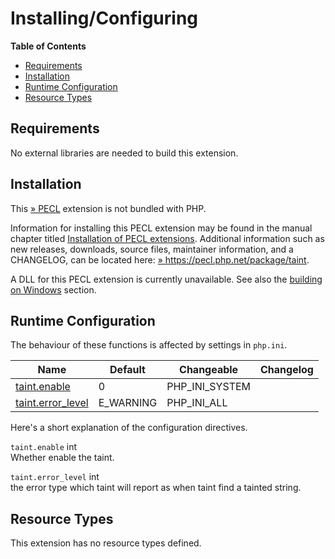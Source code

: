 Installing/Configuring
======================

**Table of Contents**

-   [Requirements](/taint/setup.html#Requirements)
-   [Installation](/taint/setup.html#Installation)
-   [Runtime Configuration](/taint/setup.html#Runtime%20Configuration)
-   [Resource Types](/taint/setup.html#Resource%20Types)

Requirements
------------

No external libraries are needed to build this extension.

Installation
------------

This <a href="https://pecl.php.net/" class="link external">» PECL</a>
extension is not bundled with PHP.

Information for installing this PECL extension may be found in the
manual chapter titled
<a href="/install/pecl.html" class="link">Installation of PECL extensions</a>.
Additional information such as new releases, downloads, source files,
maintainer information, and a CHANGELOG, can be located here:
<a href="https://pecl.php.net/package/taint" class="link external">» https://pecl.php.net/package/taint</a>.

A DLL for this PECL extension is currently unavailable. See also the
<a href="/install/windows/legacy/index.html#install.windows.legacy.building" class="link">building on Windows</a>
section.

Runtime Configuration
---------------------

The behaviour of these functions is affected by settings in `php.ini`.

| Name                                                            | Default    | Changeable       | Changelog |
|-----------------------------------------------------------------|------------|------------------|-----------|
| <a href="/taint/setup.html#" class="link">taint.enable</a>      | 0          | PHP\_INI\_SYSTEM |           |
| <a href="/taint/setup.html#" class="link">taint.error_level</a> | E\_WARNING | PHP\_INI\_ALL    |           |

Here's a short explanation of the configuration directives.

`taint.enable` <span class="type">int</span>  
Whether enable the taint.

`taint.error_level` <span class="type">int</span>  
the error type which taint will report as when taint find a tainted
string.

Resource Types
--------------

This extension has no resource types defined.
